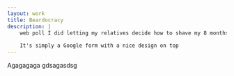 ```yaml
---
layout: work
title: Beardocracy
description: |
    web poll I did letting my relatives decide how to shave my 8 months old beard. “El Velázquez” won.
    
    It's simply a Google form with a nice design on top
---
```


Agagagaga gdsagasdsg


[jekyll-organization]: https://github.com/jekyll
